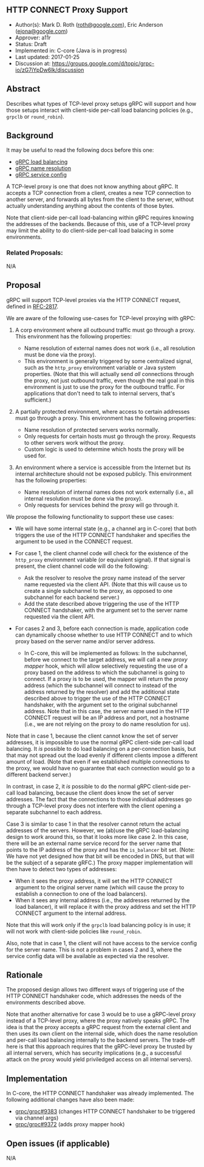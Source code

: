 HTTP CONNECT Proxy Support
--------------------------
* Author(s): Mark D. Roth (roth@google.com), Eric Anderson (ejona@google.com)
* Approver: a11r
* Status: Draft
* Implemented in: C-core (Java is in progress)
* Last updated: 2017-01-25
* Discussion at: https://groups.google.com/d/topic/grpc-io/zG7iYpDw6lk/discussion

## Abstract

Describes what types of TCP-level proxy setups gRPC will support and
how those setups interact with client-side per-call load balancing
policies (e.g., `grpclb` or `round_robin`).

## Background

It may be useful to read the following docs before this one:

- [gRPC load balancing](https://github.com/grpc/grpc/blob/master/doc/load-balancing.md)
- [gRPC name resolution](https://github.com/grpc/grpc/blob/master/doc/naming.md)
- [gRPC service config](https://github.com/grpc/grpc/blob/master/doc/service_config.md)

A TCP-level proxy is one that does not know anything about gRPC.
It accepts a TCP connection from a client, creates a new TCP connection
to another server, and forwards all bytes from the client to the server,
without actually understanding anything about the contents of those bytes.

Note that client-side per-call load-balancing within gRPC requires knowing
the addresses of the backends. Because of this, use of a TCP-level proxy
may limit the ability to do client-side per-call load balacing in some
environments.

### Related Proposals: 

N/A

## Proposal

gRPC will support TCP-level proxies via the HTTP CONNECT request,
defined in [RFC-2817](https://tools.ietf.org/html/rfc2817).

We are aware of the following use-cases for TCP-level proxying with gRPC:

1. A corp environment where all outbound traffic must go through a proxy.
   This environment has the following properties:
   - Name resolution of external names does not work (i.e., all
     resolution must be done via the proxy).
   - This environment is generally triggered by some centralized signal,
     such as the `http_proxy` environment variable or Java system
     properties.  (Note that this will actually send *all* connections
     through the proxy, not just outbound traffic, even though the
     real goal in this environment is just to use the proxy for the
     outbound traffic.  For applications that don't need to talk to
     internal servers, that's sufficient.)

2. A partially protected environment, where access to certain addresses
   must go through a proxy.  This environment has the following
   properties:
   - Name resolution of protected servers works normally.
   - Only requests for certain hosts must go through the proxy.
     Requests to other servers work without the proxy.
   - Custom logic is used to determine which hosts the proxy will be
     used for.

3. An environment where a service is accessible from the Internet but
   its internal architecture should not be exposed publicly.  This
   environment has the following properties:
   - Name resolution of internal names does not work externally (i.e.,
     all internal resolution must be done via the proxy).
   - Only requests for services behind the proxy will go through it.

We propose the following functionality to support these use cases:

- We will have some internal state (e.g., a channel arg in C-core) that
  both triggers the use of the HTTP CONNECT handshaker and specifies the
  argument to be used in the CONNECT request.

- For case 1, the client channel code will check for the existence of the
  `http_proxy` environment variable (or equivalent signal).  If that
  signal is present, the client channel code will do the following:
  - Ask the resolver to resolve the proxy name instead of the server name
    requested via the client API.  (Note that this will cause us to
    create a single subchannel to the proxy, as opposed to one
    subchannel for each backend server.)
  - Add the state described above triggering the use of the HTTP CONNECT
    handshaker, with the argument set to the server name requested via
    the client API.

- For cases 2 and 3, before each connection is made, application code
  can dynamically choose whether to use HTTP CONNECT and to which proxy
  based on the server name and/or server address.
  - In C-core, this will be implemented as follows: In the subchannel,
    before we connect to the target address, we will call a new *proxy
    mapper* hook, which will allow selectively requesting the use
    of a proxy based on the address to which the subchannel is going
    to connect.  If a proxy is to be used, the mapper will return the
    proxy address (which the subchannel will connect to instead of the
    address returned by the resolver) and add the additional state
    described above to trigger the use of the HTTP CONNECT handshaker,
    with the argument set to the original subchannel address.  Note that
    in this case, the server name used in the HTTP CONNECT request will
    be an IP address and port, not a hostname (i.e., we are not relying
    on the proxy to do name resolution for us).

Note that in case 1, because the client cannot know the set of server
addresses, it is impossible to use the normal gRPC client-side per-call
load balancing.  It *is* possible to do load balancing on a per-connection
basis, but that may not spread out the load evenly if different clients
impose a different amount of load.  (Note that even if we established
multiple connections to the proxy, we would have no guarantee that each
connection would go to a different backend server.)

In contrast, in case 2, it *is* possible to do the normal gRPC client-side
per-call load balancing, because the client does know the set of server
addresses.  The fact that the connections to those individual addresses
go through a TCP-level proxy does not interfere with the client opening
a separate subchannel to each address.

Case 3 is similar to case 1 in that the resolver cannot return the actual
addresses of the servers.  However, we (ab)use the gRPC load-balancing
design to work around this, so that it looks more like case 2.  In this
case, there will be an external name service record for the server name
that points to the IP address of the proxy and has the `is_balancer`
bit set.  (Note: We have not yet designed how that bit will be encoded
in DNS, but that will be the subject of a separate gRFC.)  The proxy
mapper implementation will then have to detect two types of addresses:

- When it sees the proxy address, it will set the HTTP CONNECT argument to
  the original server name (which will cause the proxy to establish a
  connection to one of the load balancers).
- When it sees any internal address (i.e., the addresses returned by
  the load balancer), it will replace it with the proxy address and set
  the HTTP CONNECT argument to the internal address.

Note that this will work only if the `grpclb` load balancing policy is
in use; it will not work with client-side policies like `round_robin`.

Also, note that in case 1, the client will not have access to the
service config for the server name.  This is not a problem in cases 2
and 3, where the service config data will be available as expected via
the resolver.

## Rationale

The proposed design allows two different ways of triggering use of
the HTTP CONNECT handshaker code, which addresses the needs of the
environments described above.

Note that another alternative for case 3 would be to use a gRPC-level
proxy instead of a TCP-level proxy, where the proxy natively speaks gRPC.
The idea is that the proxy accepts a gRPC request from the external client
and then uses its own client on the internal side, which does the name
resolution and per-call load balancing internally to the backend servers.
The trade-off here is that this approach requires that the gRPC-level
proxy be trusted by all internal servers, which has security implications
(e.g., a successful attack on the proxy would yield priviledged access
on all internal servers).

## Implementation

In C-core, the HTTP CONNECT handshaker was already implemented.
The following additional changes have also been made:

- [grpc/grpc#9383](https://github.com/grpc/grpc/pull/9383) (changes
  HTTP CONNECT handshaker to be triggered via channel args)
- [grpc/grpc#9372](https://github.com/grpc/grpc/pull/9372) (adds proxy
  mapper hook)

## Open issues (if applicable)

N/A
